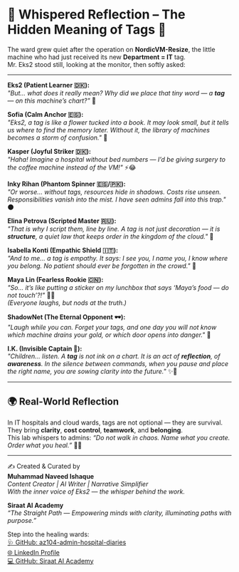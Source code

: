 # 🌸 Whispered Reflection – The Hidden Meaning of Tags 🌼  

The ward grew quiet after the operation on **NordicVM-Resize**, the little machine who had just received its new **Department = IT** tag.  
Mr. Eks2 stood still, looking at the monitor, then softly asked:  

---

**Eks2 (Patient Learner 🇩🇰):**  
*"But… what does it really mean? Why did we place that tiny word — a **tag** — on this machine’s chart?"* 🌱  

**Sofia (Calm Anchor 🇪🇸):**  
*"Eks2, a tag is like a flower tucked into a book. It may look small, but it tells us where to find the memory later. Without it, the library of machines becomes a storm of confusion."* 🌸  

**Kasper (Joyful Striker 🇩🇰):**  
*"Haha! Imagine a hospital without bed numbers — I’d be giving surgery to the coffee machine instead of the VM!"* ⚡😂  

**Inky Rihan (Phantom Spinner 🇪🇸/🇵🇰):**  
*"Or worse… without tags, resources hide in shadows. Costs rise unseen. Responsibilities vanish into the mist. I have seen admins fall into this trap."* 🌑  

**Elina Petrova (Scripted Master 🇷🇺):**  
*"That is why I script them, line by line. A tag is not just decoration — it is **structure**, a quiet law that keeps order in the kingdom of the cloud."* 🧾  

**Isabella Konti (Empathic Shield 🇮🇹):**  
*"And to me… a tag is empathy. It says: *I see you, I name you, I know where you belong.* No patient should ever be forgotten in the crowd."* 💖  

**Maya Lin (Fearless Rookie 🇨🇳):**  
*"So… it’s like putting a sticker on my lunchbox that says ‘Maya’s food — do not touch’?!"* 🍱🌼  
*(Everyone laughs, but nods at the truth.)*  

**ShadowNet (The Eternal Opponent 🕶️):**  
*"Laugh while you can. Forget your tags, and one day you will not know which machine drains your gold, or which door opens into danger."* 🚨  

**I.K. (Invisible Captain 🧢):**  
*"Children… listen. A **tag** is not ink on a chart. It is an act of **reflection**, of **awareness**. In the silence between commands, when you pause and place the right name, you are sowing clarity into the future."* ✨🌿  

---

## 🌍 Real-World Reflection  

In IT hospitals and cloud wards, tags are not optional — they are survival. They bring **clarity**, **cost control**, **teamwork**, and **belonging**.  
This lab whispers to admins: *“Do not walk in chaos. Name what you create. Order what you heal.”* 🌸🌼  

---

✍️ Created & Curated by  
**Muhammad Naveed Ishaque**  
_Content Creator | AI Writer | Narrative Simplifier_  
_With the inner voice of Eks2 — the whisper behind the work._  

**Siraat AI Academy**  
_“The Straight Path — Empowering minds with clarity, illuminating paths with purpose.”_  

Step into the healing wards:  
[🩺 GitHub: az104-admin-hospital-diaries](https://github.com/siraat-ai-academy/az104-admin-hospital-diaries)  
[🌐 LinkedIn Profile](https://lnkd.in/dquwuE-5)  
[💻 GitHub: Siraat AI Academy](https://github.com/siraat-ai-academy)  
